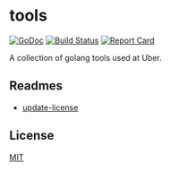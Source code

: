 # tools

[![GoDoc][doc-img]][doc]
[![Build Status][ci-img]][ci]
[![Report Card][report-card-img]][report-card]

A collection of golang tools used at Uber.

## Readmes

* [update-license](update-license/README.md)

## License

[MIT](LICENSE)

[doc]: https://godoc.org/go.uber.org/tools
[doc-img]: https://godoc.org/go.uber.org/tools?status.svg
[ci]: https://travis-ci.com/uber-go/tools
[ci-img]: https://travis-ci.com/uber-go/tools.svg?branch=master
[report-card]: https://goreportcard.com/report/go.uber.org/tools
[report-card-img]: https://goreportcard.com/badge/go.uber.org/tools
